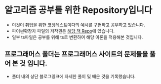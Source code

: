# 알고리즘 공부를 위한 Repository입니다

- 이것이 취업을 위한 코딩테스트이다의 예시를 구현하고 공부하고 있습니다.
- 파이썬확장자 파일의 저작권은 <a href = "https://github.com/ndb796/python-for-coding-test">해당 책 Repo</a>에 있습니다.
- 일부 ts파일은 공부를 위해 ts로 변환하여 해당 이론을 적용해본 것입니다.

## 프로그래머스 폴더는 프로그래머스 사이트의 문제들을 풀어 본 것 입니다.

- 폴더 내의 상단 블로그링크에 자세한 풀이 및 배운 것을 기록했습니다.
